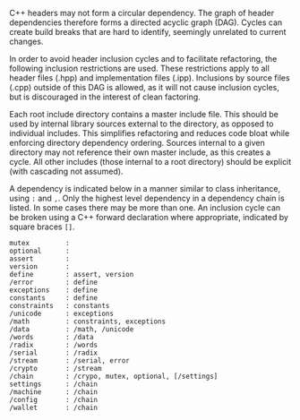 C++ headers may not form a circular dependency. The graph of header dependencies therefore forms a directed acyclic graph (DAG). Cycles can create build breaks that are hard to identify, seemingly unrelated to current changes.

In order to avoid header inclusion cycles and to facilitate refactoring, the following inclusion restrictions are used. These restrictions apply to all header files (.hpp) and implementation files (.ipp). Inclusions by source files (.cpp) outside of this DAG is allowed, as it will not cause inclusion cycles, but is discouraged in the interest of clean factoring.

Each root include directory contains a master include file. This should be used by internal library sources external to the directory, as opposed to individual includes. This simplifies refactoring and reduces code bloat while enforcing directory dependency ordering. Sources internal to a given directory may not reference their own master include, as this creates a cycle. All other includes (those internal to a root directory) should be explicit (with cascading not assumed).

A dependency is indicated below in a manner similar to class inheritance, using `:` and `,`. Only the highest level dependency in a dependency chain is listed. In some cases there may be more than one. An inclusion cycle can be broken using a C++ forward declaration where appropriate, indicated by square braces `[]`.

```
mutex         :
optional      :
assert        :
version       :
define        : assert, version
/error        : define
exceptions    : define
constants     : define
constraints   : constants
/unicode      : exceptions
/math         : constraints, exceptions
/data         : /math, /unicode
/words        : /data
/radix        : /words
/serial       : /radix
/stream       : /serial, error
/crypto       : /stream
/chain        : /crypo, mutex, optional, [/settings]
settings      : /chain
/machine      : /chain
/config       : /chain
/wallet       : /chain
```